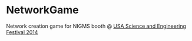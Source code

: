 # NetworkGame
Network creation game for NIGMS booth @ [USA Science and Engineering Festival 2014](http://www.usasciencefestival.org/)
